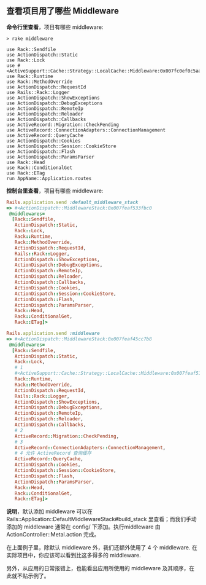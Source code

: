## 查看项目用了哪些 Middleware

**命令行里查看**，项目有哪些 middleware:

```
> rake middleware

use Rack::Sendfile
use ActionDispatch::Static
use Rack::Lock
use #<ActiveSupport::Cache::Strategy::LocalCache::Middleware:0x007fc0ef0c5aa0>
use Rack::Runtime
use Rack::MethodOverride
use ActionDispatch::RequestId
use Rails::Rack::Logger
use ActionDispatch::ShowExceptions
use ActionDispatch::DebugExceptions
use ActionDispatch::RemoteIp
use ActionDispatch::Reloader
use ActionDispatch::Callbacks
use ActiveRecord::Migration::CheckPending
use ActiveRecord::ConnectionAdapters::ConnectionManagement
use ActiveRecord::QueryCache
use ActionDispatch::Cookies
use ActionDispatch::Session::CookieStore
use ActionDispatch::Flash
use ActionDispatch::ParamsParser
use Rack::Head
use Rack::ConditionalGet
use Rack::ETag
run AppName::Application.routes
```

**控制台里查看**，项目有哪些 middleware:

```ruby
Rails.application.send :default_middleware_stack
=> #<ActionDispatch::MiddlewareStack:0x007feaf533fbc0
 @middlewares=
  [Rack::Sendfile,
   ActionDispatch::Static,
   Rack::Lock,
   Rack::Runtime,
   Rack::MethodOverride,
   ActionDispatch::RequestId,
   Rails::Rack::Logger,
   ActionDispatch::ShowExceptions,
   ActionDispatch::DebugExceptions,
   ActionDispatch::RemoteIp,
   ActionDispatch::Reloader,
   ActionDispatch::Callbacks,
   ActionDispatch::Cookies,
   ActionDispatch::Session::CookieStore,
   ActionDispatch::Flash,
   ActionDispatch::ParamsParser,
   Rack::Head,
   Rack::ConditionalGet,
   Rack::ETag]>

Rails.application.send :middleware
=> #<ActionDispatch::MiddlewareStack:0x007feaf45cc7b8
 @middlewares=
  [Rack::Sendfile,
   ActionDispatch::Static,
   Rack::Lock,
   # 1
   #<ActiveSupport::Cache::Strategy::LocalCache::Middleware:0x007feaf519dda8>,
   Rack::Runtime,
   Rack::MethodOverride,
   ActionDispatch::RequestId,
   Rails::Rack::Logger,
   ActionDispatch::ShowExceptions,
   ActionDispatch::DebugExceptions,
   ActionDispatch::RemoteIp,
   ActionDispatch::Reloader,
   ActionDispatch::Callbacks,
   # 2
   ActiveRecord::Migration::CheckPending,
   # 3
   ActiveRecord::ConnectionAdapters::ConnectionManagement,
   # 4 允许 ActiveRecord 查询缓存
   ActiveRecord::QueryCache,
   ActionDispatch::Cookies,
   ActionDispatch::Session::CookieStore,
   ActionDispatch::Flash,
   ActionDispatch::ParamsParser,
   Rack::Head,
   Rack::ConditionalGet,
   Rack::ETag]>
```


**说明**，默认添加 middleware 可以在 Rails::Application::DefaultMiddlewareStack#build_stack 里查看；而我们手动添加的 middleware 通常在 config/ 下添加。执行middleware 由 ActionController::Metal.action 完成。

在上面例子里，除默认 middleware 外，我们还额外使用了 4 个 middleware. 在实际项目中，你应该可以看到比这多得多的 middleware.

另外，从应用的日常报错上，也能看出应用所使用的 middleware 及其顺序，在此就不贴示例了。
